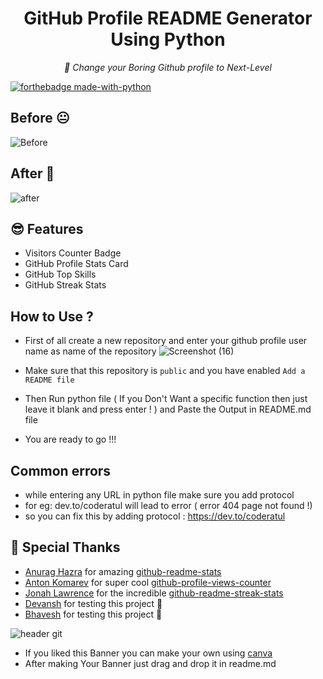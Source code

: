 <h1 align="center">
  GitHub Profile README Generator Using Python 
</h1>
<p align="center">
<i> 🌼 Change your Boring Github profile to Next-Level </i>
</p>

[![forthebadge made-with-python](http://ForTheBadge.com/images/badges/made-with-python.svg)](https://www.python.org/)



## Before 😐

![Before](https://user-images.githubusercontent.com/72141859/120153585-e67e9580-c1bc-11eb-83ee-7c773084c2ee.png "Beforehand")

## After 🥳

![after](https://user-images.githubusercontent.com/72141859/120153979-5bea6600-c1bd-11eb-9190-ace453951de3.gif)


## 😎 Features
- Visitors Counter Badge
- GitHub Profile Stats Card
- GitHub Top Skills
- GitHub Streak Stats

## How to Use ? 
- First of all create a new repository and enter your github profile user name as name of the repository 
![Screenshot (16)](https://user-images.githubusercontent.com/72141859/120154803-3873eb00-c1be-11eb-96a3-cc07b0c03b3b.png)
- Make sure that this repository is ```public``` and you have enabled ```Add a README file```

- Then Run python file (  If you Don't Want a specific function then just leave it blank and press enter ! ) and Paste the Output in README.md file 
- You are ready to go !!!

## Common errors 
- while entering any URL in python file make sure you add protocol 
- for eg: dev.to/coderatul will lead to error ( error 404 page not found !)
- so you can fix this by adding protocol : https://dev.to/coderatul 

## 🙇 Special Thanks
- [Anurag Hazra](https://github.com/anuraghazra) for amazing [github-readme-stats](https://github.com/anuraghazra/github-readme-stats)
- [Anton Komarev](https://github.com/antonkomarev) for super cool [github-profile-views-counter](https://github.com/antonkomarev/github-profile-views-counter)
- [Jonah Lawrence](https://github.com/DenverCoder1) for the incredible [github-readme-streak-stats](https://github.com/DenverCoder1/github-readme-streak-stats)
- [Devansh](https://github.com/devansh-dek) for testing this project 💖
- [Bhavesh](https://github.com/Bhavesh71) for testing this project 💖

![header git](https://user-images.githubusercontent.com/72141859/120173177-c907f680-c1d1-11eb-9d7a-e3cc54670d1a.png)
- If you liked this Banner you can make your own using [canva](https://www.canva.com/design/DAEdelIC5PQ/2oWD_3i9aUepagywUdEqeQ/view?utm_content=DAEdelIC5PQ&utm_campaign=designshare&utm_medium=link&utm_source=sharebutton&mode=preview)
- After making Your Banner just drag and drop it in readme.md 
